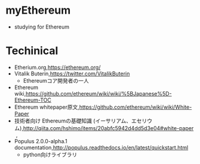 # myEthereum
- studying for Ethereum

# Techinical  
- Etherium.org,https://ethereum.org/  
- Vitalik Buterin,https://twitter.com/VitalikButerin  
  - Ethereumコア開発者の一人
- Ethereum wiki,https://github.com/ethereum/wiki/wiki/%5BJapanese%5D-Ethereum-TOC  
- Ethereum whitepaper原文,https://github.com/ethereum/wiki/wiki/White-Paper  
- 技術者向け Ethereumの基礎知識 (イーサリアム、エセリウム),http://qiita.com/hshimo/items/20abfc5942d4dd5d3e04#white-paper  ,
- Populus 2.0.0-alpha.1 documentation,http://populus.readthedocs.io/en/latest/quickstart.html  
  - python向けライブラリ
